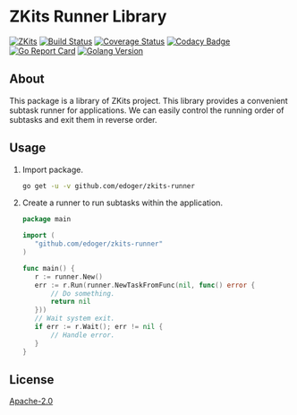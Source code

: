 # ZKits Runner Library #

[![ZKits](https://img.shields.io/badge/ZKits-Library-f3c)](https://github.com/edoger/zkits-runner)
[![Build Status](https://travis-ci.org/edoger/zkits-runner.svg?branch=master)](https://travis-ci.org/edoger/zkits-runner)
[![Coverage Status](https://coveralls.io/repos/github/edoger/zkits-runner/badge.svg?branch=master)](https://coveralls.io/github/edoger/zkits-runner?branch=master)
[![Codacy Badge](https://app.codacy.com/project/badge/Grade/b6cfc08a46a04e19acfbf722b013567e)](https://www.codacy.com/manual/edoger/zkits-runner/dashboard?utm_source=github.com&amp;utm_medium=referral&amp;utm_content=edoger/zkits-runner&amp;utm_campaign=Badge_Grade)
[![Go Report Card](https://goreportcard.com/badge/github.com/edoger/zkits-runner)](https://goreportcard.com/report/github.com/edoger/zkits-runner)
[![Golang Version](https://img.shields.io/badge/golang-1.13+-orange)](https://github.com/edoger/zkits-runner)

## About ##

This package is a library of ZKits project. 
This library provides a convenient subtask runner for applications. 
We can easily control the running order of subtasks and exit them in reverse order.

## Usage ##

 1. Import package.
 
    ```sh
    go get -u -v github.com/edoger/zkits-runner
    ```

 2. Create a runner to run subtasks within the application.

    ```go
    package main
    
    import (
       "github.com/edoger/zkits-runner"
    )
    
    func main() {
       r := runner.New()
       err := r.Run(runner.NewTaskFromFunc(nil, func() error {
           // Do something.
           return nil
       }))
       // Wait system exit.
       if err := r.Wait(); err != nil {
           // Handle error.
       }
    }
    ```

## License ##

[Apache-2.0](http://www.apache.org/licenses/LICENSE-2.0)
